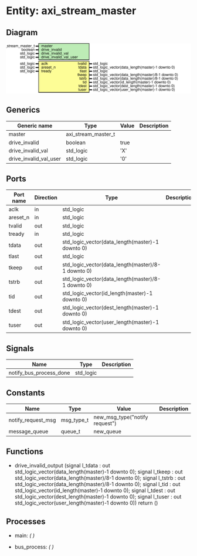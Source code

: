 # Entity: axi_stream_master
## Diagram
![Diagram](axi_stream_master.svg "Diagram")
## Generics
| Generic name           | Type                | Value | Description |
| ---------------------- | ------------------- | ----- | ----------- |
| master                 | axi_stream_master_t |       |             |
| drive_invalid          | boolean             | true  |             |
| drive_invalid_val      | std_logic           | 'X'   |             |
| drive_invalid_val_user | std_logic           | '0'   |             |
## Ports
| Port name | Direction | Type                                               | Description |
| --------- | --------- | -------------------------------------------------- | ----------- |
| aclk      | in        | std_logic                                          |             |
| areset_n  | in        | std_logic                                          |             |
| tvalid    | out       | std_logic                                          |             |
| tready    | in        | std_logic                                          |             |
| tdata     | out       | std_logic_vector(data_length(master)-1 downto 0)   |             |
| tlast     | out       | std_logic                                          |             |
| tkeep     | out       | std_logic_vector(data_length(master)/8-1 downto 0) |             |
| tstrb     | out       | std_logic_vector(data_length(master)/8-1 downto 0) |             |
| tid       | out       | std_logic_vector(id_length(master)-1 downto 0)     |             |
| tdest     | out       | std_logic_vector(dest_length(master)-1 downto 0)   |             |
| tuser     | out       | std_logic_vector(user_length(master)-1 downto 0)   |             |
## Signals
| Name                    | Type      | Description |
| ----------------------- | --------- | ----------- |
| notify_bus_process_done | std_logic |             |
## Constants
| Name               | Type       | Value                           | Description |
| ------------------ | ---------- | ------------------------------- | ----------- |
| notify_request_msg | msg_type_t |  new_msg_type("notify request") |             |
| message_queue      | queue_t    |  new_queue                      |             |
## Functions
- drive_invalid_output <font id="function_arguments">(signal l_tdata : out std_logic_vector(data_length(master)-1 downto 0);                                 signal l_tkeep : out std_logic_vector(data_length(master)/8-1 downto 0);
                                 signal l_tstrb : out std_logic_vector(data_length(master)/8-1 downto 0);
                                 signal l_tid   : out std_logic_vector(id_length(master)-1 downto 0);
                                 signal l_tdest : out std_logic_vector(dest_length(master)-1 downto 0);
                                 signal l_tuser : out std_logic_vector(user_length(master)-1 downto 0))</font> <font id="function_return">return ()</font>
## Processes
- main: _(  )_

- bus_process: _(  )_


